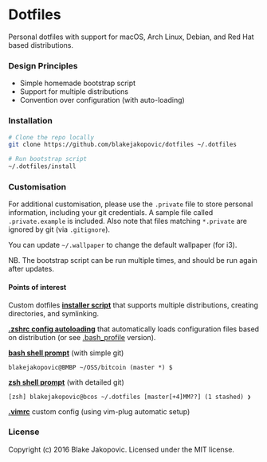 # Dotfiles

Personal dotfiles with support for macOS, Arch Linux, Debian, and Red Hat based distributions.

### Design Principles
* Simple homemade bootstrap script
* Support for multiple distributions
* Convention over configuration (with auto-loading)

### Installation
```zsh
# Clone the repo locally
git clone https://github.com/blakejakopovic/dotfiles ~/.dotfiles

# Run bootstrap script
~/.dotfiles/install
```

### Customisation

For additional customisation, please use the `.private` file to store personal information, including your git credentials. A sample file called `.private.example` is included. Also note that files matching `*.private` are ignored by git (via `.gitignore`).

You can update `~/.wallpaper` to change the default wallpaper (for i3).

NB. The bootstrap script can be run multiple times, and should be run again after updates.


#### Points of interest

Custom dotfiles [**installer script**](https://github.com/blakejakopovic/dotfiles/blob/master/install) that supports multiple distributions, creating directories, and symlinking.

[**.zshrc config autoloading**](https://github.com/blakejakopovic/dotfiles/blob/master/.zshrc) that automatically loads configuration files based on distribution (or see [.bash_profile](https://github.com/blakejakopovic/dotfiles/blob/master/.bash_profile) version).

[**bash shell prompt**](https://github.com/blakejakopovic/dotfiles/blob/master/.bash_prompt) (with simple git)
```
blakejakopovic@BMBP ~/OSS/bitcoin (master *) $
```

[**zsh shell prompt**](https://github.com/blakejakopovic/dotfiles/blob/master/.zsh_prompt) (with detailed git)
```
[zsh] blakejakopovic@bcos ~/.dotfiles [master[+4]MM??] (1 stashed) ❯
```

[**.vimrc**](https://github.com/blakejakopovic/dotfiles/blob/master/.vimrc) custom config (using vim-plug automatic setup)

### License

Copyright (c) 2016 Blake Jakopovic. Licensed under the MIT license.
